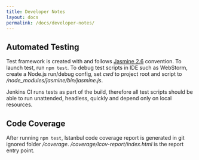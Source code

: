 ```yaml
---
title: Developer Notes
layout: docs
permalink: /docs/developer-notes/
---
```


## Automated Testing
Test framework is created with and follows [Jasmine 2.6](https://jasmine.github.io/2.6/node.html) convention. To launch test, run `npm test`. To debug test scripts in IDE such as WebStorm, create a Node.js run/debug config, set *cwd* to project root and script to */node_modules/jasmine/bin/jasmine.js*.

Jenkins CI runs tests as part of the build, therefore all test scripts should be able to run unattended, headless, quickly and depend only on local resources. 

## Code Coverage
After running `npm test`, Istanbul code coverage report is generated in git ignored folder */coverage*.  */coverage/lcov-report/index.html* is the report entry point.
